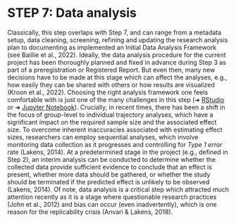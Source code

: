 # STEP 7: Data analysis

Classically, this step overlaps with Step 7, and can range from a metadata setup, data cleaning, screening, refining and updating the research analysis plan to documenting as implemented an Initial Data Analysis Framework (see Baillie et al., 2022). Ideally, the data analysis procedure for the current project has been thoroughly planned and fixed in advance during Step 3 as part of a preregistration or Registered Report. But even then, many new decisions have to be made at this stage which can affect the analyses, e.g., how easily they can be shared with others or how results are visualized (Kroon et al., 2022). Choosing the right analysis framework one feels comfortable with is just one of the many challenges in this step (➜ [RStudio](https://posit.co/) or ➜ [Jupyter Notebook](https://jupyter.org/)). Crucially, in recent times, there has been a shift in the focus of group-level to individual trajectory analyses, which have a significant impact on the required sample size and the associated effect size. To overcome inherent inaccuracies associated with estimating effect sizes, researchers can employ sequential analyses, which involve monitoring data collection as it progresses and controlling for _Type 1 error_ rate (Lakens, 2014). At a predetermined stage in the project (e.g., defined in Step 2), an interim analysis can be conducted to determine whether the collected data provide sufficient evidence to conclude that an effect is present, whether more data should be gathered, or whether the study should be terminated if the predicted effect is unlikely to be observed (Lakens, 2014). Of note, data analysis is a critical step which attracted much attention recently as it is a stage where questionable research practices (John et al., 2012) and bias can occur (even inadvertently), which is one reason for the replicability crisis (Anvari & Lakens, 2018). 
